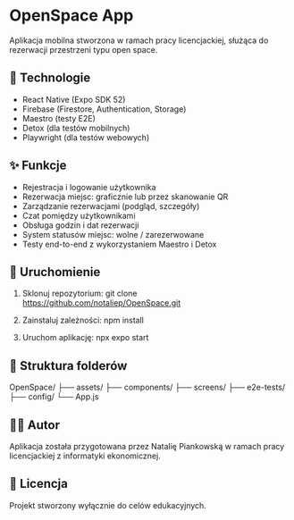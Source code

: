 # OpenSpace App

Aplikacja mobilna stworzona w ramach pracy licencjackiej, służąca do rezerwacji przestrzeni typu open space.

## 📱 Technologie

- React Native (Expo SDK 52)
- Firebase (Firestore, Authentication, Storage)
- Maestro (testy E2E)
- Detox (dla testów mobilnych)
- Playwright (dla testów webowych)

## ✨ Funkcje

- Rejestracja i logowanie użytkownika
- Rezerwacja miejsc: graficznie lub przez skanowanie QR
- Zarządzanie rezerwacjami (podgląd, szczegóły)
- Czat pomiędzy użytkownikami
- Obsługa godzin i dat rezerwacji
- System statusów miejsc: wolne / zarezerwowane
- Testy end-to-end z wykorzystaniem Maestro i Detox

## 🔧 Uruchomienie

1. Sklonuj repozytorium:
git clone https://github.com/notaliep/OpenSpace.git

2. Zainstaluj zależności:
npm install

3. Uruchom aplikację:
npx expo start



## 📁 Struktura folderów
OpenSpace/
├── assets/
├── components/
├── screens/
├── e2e-tests/
├── config/
└── App.js


## 👩‍🎓 Autor

Aplikacja została przygotowana przez Natalię Piankowską w ramach pracy licencjackiej z informatyki ekonomicznej.

## 📃 Licencja

Projekt stworzony wyłącznie do celów edukacyjnych.

